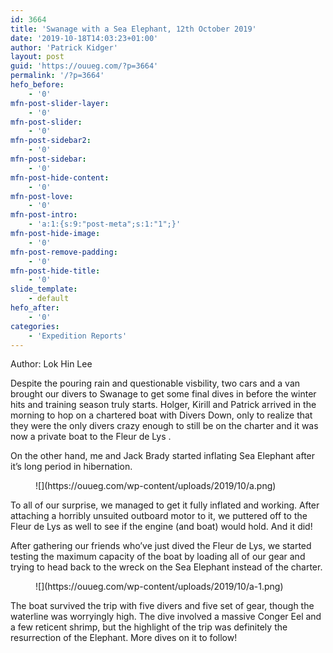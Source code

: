 ```yaml
---
id: 3664
title: 'Swanage with a Sea Elephant, 12th October 2019'
date: '2019-10-18T14:03:23+01:00'
author: 'Patrick Kidger'
layout: post
guid: 'https://ouueg.com/?p=3664'
permalink: '/?p=3664'
hefo_before:
    - '0'
mfn-post-slider-layer:
    - '0'
mfn-post-slider:
    - '0'
mfn-post-sidebar2:
    - '0'
mfn-post-sidebar:
    - '0'
mfn-post-hide-content:
    - '0'
mfn-post-love:
    - '0'
mfn-post-intro:
    - 'a:1:{s:9:"post-meta";s:1:"1";}'
mfn-post-hide-image:
    - '0'
mfn-post-remove-padding:
    - '0'
mfn-post-hide-title:
    - '0'
slide_template:
    - default
hefo_after:
    - '0'
categories:
    - 'Expedition Reports'
---
```


Author: Lok Hin Lee

Despite the pouring rain and questionable visbility, two cars and a van brought our divers to Swanage to get some final dives in before the winter hits and training season truly starts. Holger, Kirill and Patrick arrived in the morning to hop on a chartered boat with Divers Down, only to realize that they were the only divers crazy enough to still be on the charter and it was now a private boat to the Fleur de Lys .

On the other hand, me and Jack Brady started inflating Sea Elephant after it’s long period in hibernation.

<figure class="wp-block-image">![](https://ouueg.com/wp-content/uploads/2019/10/a.png)</figure>To all of our surprise, we managed to get it fully inflated and working. After attaching a horribly unsuited outboard motor to it, we puttered off to the Fleur de Lys as well to see if the engine (and boat) would hold. And it did!

After gathering our friends who’ve just dived the Fleur de Lys, we started testing the maximum capacity of the boat by loading all of our gear and trying to head back to the wreck on the Sea Elephant instead of the charter.

<figure class="wp-block-image">![](https://ouueg.com/wp-content/uploads/2019/10/a-1.png)</figure>The boat survived the trip with five divers and five set of gear, though the waterline was worryingly high. The dive involved a massive Conger Eel and a few reticent shrimp, but the highlight of the trip was definitely the resurrection of the Elephant. More dives on it to follow!